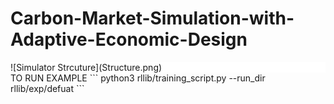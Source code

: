 # Carbon-Market-Simulation-with-Adaptive-Economic-Design

<div style="background-color: white">
  ![Simulator Strcuture](Structure.png)
</div>
TO RUN EXAMPLE
```
python3 rllib/training_script.py --run_dir rllib/exp/defuat
```
